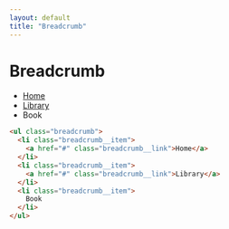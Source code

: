 ```yaml
---
layout: default
title: "Breadcrumb"
---
```


# Breadcrumb

<div class="u-mb-15">
  <ul class="breadcrumb">
    <li class="breadcrumb__item">
      <a href="#" class="breadcrumb__link">Home</a>
    </li>
    <li class="breadcrumb__item">
      <a href="#" class="breadcrumb__link">Library</a>
    </li>
    <li class="breadcrumb__item">
      Book
    </li>
  </ul>
</div>

```html
<ul class="breadcrumb">
  <li class="breadcrumb__item">
    <a href="#" class="breadcrumb__link">Home</a>
  </li>
  <li class="breadcrumb__item">
    <a href="#" class="breadcrumb__link">Library</a>
  </li>
  <li class="breadcrumb__item">
    Book
  </li>
</ul>
```
